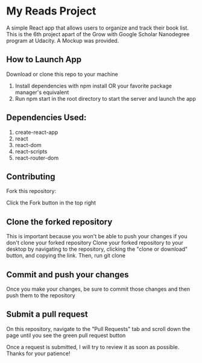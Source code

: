 # My Reads Project
A simple React app that allows users to organize and track their book list. This is the 6th project apart of the Grow with Google Scholar Nanodegree program at Udacity. A Mockup was provided. 

## How to Launch App
Download or clone this repo to your machine

1.  Install dependencies with npm install OR your favorite package manager's equivalent
2.  Run npm start in the root directory to start the server and launch the app

## Dependencies Used:

1.  create-react-app
2.  react
3.  react-dom
4.  react-scripts
5.  react-router-dom


## Contributing
Fork this repository:

Click the Fork button in the top right

## Clone the forked repository

This is important because you won't be able to push your changes if you don't clone your forked repository Clone your forked repository to your desktop by navigating to the repository, clicking the "clone or download" button, and copying the link. Then, run git clone <YOUR CLONED REPOSITORY>

## Commit and push your changes

Once you make your changes, be sure to commit those changes and then push them to the repository

## Submit a pull request

On this repository, navigate to the "Pull Requests" tab and scroll down the page until you see the green pull request button

Once a request is submitted, I will try to review it as soon as possible. Thanks for your patience!
